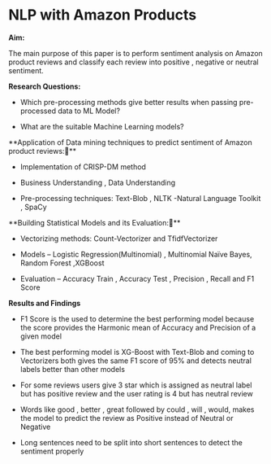 # NLP with Amazon Products

**Aim:**

The main purpose of this paper is to perform sentiment analysis on Amazon product reviews and classify each review into positive , negative or neutral sentiment. 

**Research Questions:**

- Which pre-processing methods give better results when passing pre-processed data to ML Model?

- What are the suitable Machine Learning models?

**Application of Data mining techniques to predict sentiment of Amazon product reviews:**

- Implementation of CRISP-DM method

- Business Understanding , Data Understanding

- Pre-processing techniques: Text-Blob , NLTK -Natural Language Toolkit , SpaCy


**Building Statistical Models and its Evaluation:**

- Vectorizing methods: Count-Vectorizer and TfidfVectorizer

- Models – Logistic Regression(Multinomial) , Multinomial Naïve Bayes, Random Forest ,XGBoost

- Evaluation – Accuracy Train , Accuracy Test , Precision , Recall and F1 Score

**Results and Findings**

- F1 Score is the used to determine the best performing model because the score provides the Harmonic mean of Accuracy and Precision of a given model

- The best performing model is XG-Boost with Text-Blob  and coming to Vectorizers both gives the same F1 score of 95% and detects neutral labels better than other models

- For some reviews users give 3 star which is assigned as neutral label but has positive review and the user rating is 4 but has neutral review

- Words like  good , better , great followed by could , will , would, makes the model to predict the review as Positive instead of Neutral or Negative

- Long sentences need to be split into short sentences to detect the sentiment properly

